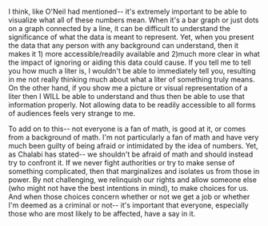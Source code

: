 I think, like O'Neil had mentioned-- it's extremely important to be able to visualize what all of these numbers mean. When it's a bar graph or just dots on a graph connected by a line, it can be difficult to understand the significance of what the data is meant to represent. Yet, when you present the data that any person with any background can understand, then it makes it 1) more accessible/readily available and 2)much more clear in what the impact of ignoring or aiding this data could cause. If you tell me to tell you how much a liter is, I wouldn't be able to immediately tell you, resulting in me not really thinking much about what a liter of something truly means. On the other hand, if you show me a picture or visual representation of a liter then I WILL be able to understand and thus then be able to use that information properly. Not allowing data to be readily accessible to all forms of audiences feels very strange to me.   
   
To add on to this-- not everyone is a fan of math, is good at it, or comes from a background of math. I'm not particularly a fan of math and have very much been guilty of being afraid or intimidated by the idea of numbers. Yet, as Chalabi has stated-- we shouldn't be afraid of math and should instead try to confront it. If we never fight authorities or try to make sense of something complicated, then that marginalizes and isolates us from those in power. By not challenging, we relinquish our rights and allow someone else (who might not have the best intentions in mind), to make choices for us. And when those choices concern whether or not we get a job or whether I'm deemed as a criminal or not-- it's important that everyone, especially those who are most likely to be affected, have a say in it.  
